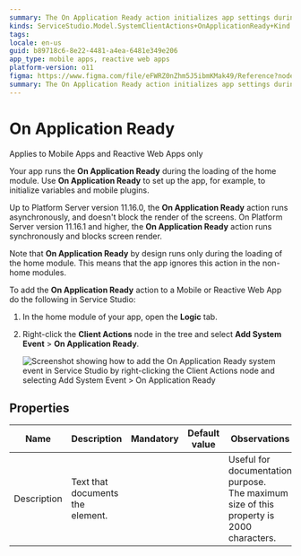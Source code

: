 ```yaml
---
summary: The On Application Ready action initializes app settings during the home module load in Mobile and Reactive Web Apps
kinds: ServiceStudio.Model.SystemClientActions+OnApplicationReady+Kind
tags:
locale: en-us
guid: b89718c6-8e22-4481-a4ea-6481e349e206
app_type: mobile apps, reactive web apps
platform-version: o11
figma: https://www.figma.com/file/eFWRZ0nZhm5J5ibmKMak49/Reference?node-id=612:322
summary: The On Application Ready action initializes app settings during the home module load in Mobile and Reactive Web Apps
---
```

# On Application Ready

<div class="info" markdown="1">

Applies to Mobile Apps and Reactive Web Apps only

</div>

Your app runs the **On Application Ready** during the loading of the home module. Use **On Application Ready** to set up the app, for example, to initialize variables and mobile plugins.

Up to Platform Server version 11.16.0, the **On Application Ready** action runs asynchronously, and doesn't block the render of the screens.
On Platform Server version 11.16.1 and higher, the **On Application Ready** action runs synchronously and blocks screen render.

Note that **On Application Ready** by design runs only during the loading of the home module. This means that the app ignores this action in the non-home modules.

To add the **On Application Ready** action to a Mobile or Reactive Web App do the following in Service Studio:

1. In the home module of your app, open the **Logic** tab.

1. Right-click the **Client Actions** node in the tree and select **Add System Event** > **On Application Ready**.

    ![Screenshot showing how to add the On Application Ready system event in Service Studio by right-clicking the Client Actions node and selecting Add System Event > On Application Ready](images/ss-add-system-event-reactive.png "Adding On Application Ready System Event in Service Studio")

## Properties

<table markdown="1">
<thead>
<tr>
<th>Name</th>
<th>Description</th>
<th>Mandatory</th>
<th>Default value</th>
<th>Observations</th>
</tr>
</thead>
<tbody>
<tr>
<td title="Description">Description</td>
<td>Text that documents the element.</td>
<td></td>
<td></td>
<td>Useful for documentation purpose.<br/>The maximum size of this property is 2000 characters.</td>
</tr>
</tbody>
</table>

